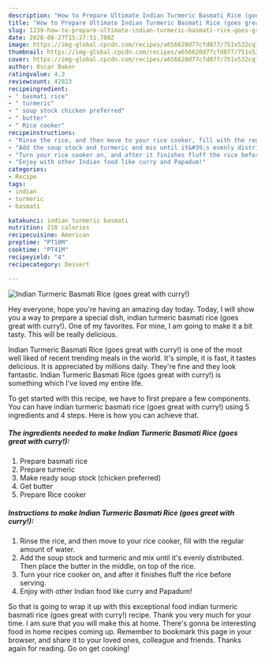 ```yaml
---
description: "How to Prepare Ultimate Indian Turmeric Basmati Rice (goes great with curry!)"
title: "How to Prepare Ultimate Indian Turmeric Basmati Rice (goes great with curry!)"
slug: 1239-how-to-prepare-ultimate-indian-turmeric-basmati-rice-goes-great-with-curry
date: 2020-08-27T15:27:51.788Z
image: https://img-global.cpcdn.com/recipes/a656620d77cfd877/751x532cq70/indian-turmeric-basmati-rice-goes-great-with-curry-recipe-main-photo.jpg
thumbnail: https://img-global.cpcdn.com/recipes/a656620d77cfd877/751x532cq70/indian-turmeric-basmati-rice-goes-great-with-curry-recipe-main-photo.jpg
cover: https://img-global.cpcdn.com/recipes/a656620d77cfd877/751x532cq70/indian-turmeric-basmati-rice-goes-great-with-curry-recipe-main-photo.jpg
author: Oscar Baker
ratingvalue: 4.3
reviewcount: 42823
recipeingredient:
- " basmati rice"
- " turmeric"
- " soup stock chicken preferred"
- " butter"
- " Rice cooker"
recipeinstructions:
- "Rinse the rice, and then move to your rice cooker, fill with the regular amount of water."
- "Add the soup stock and turmeric and mix until it&#39;s evenly distributed. Then place the butter in the middle, on top of the rice."
- "Turn your rice cooker on, and after it finishes fluff the rice before serving."
- "Enjoy with other Indian food like curry and Papadum!"
categories:
- Recipe
tags:
- indian
- turmeric
- basmati

katakunci: indian turmeric basmati 
nutrition: 218 calories
recipecuisine: American
preptime: "PT10M"
cooktime: "PT41M"
recipeyield: "4"
recipecategory: Dessert

---
```



![Indian Turmeric Basmati Rice (goes great with curry!)](https://img-global.cpcdn.com/recipes/a656620d77cfd877/751x532cq70/indian-turmeric-basmati-rice-goes-great-with-curry-recipe-main-photo.jpg)

Hey everyone, hope you're having an amazing day today. Today, I will show you a way to prepare a special dish, indian turmeric basmati rice (goes great with curry!). One of my favorites. For mine, I am going to make it a bit tasty. This will be really delicious.



Indian Turmeric Basmati Rice (goes great with curry!) is one of the most well liked of recent trending meals in the world. It's simple, it is fast, it tastes delicious. It is appreciated by millions daily. They're fine and they look fantastic. Indian Turmeric Basmati Rice (goes great with curry!) is something which I've loved my entire life.


To get started with this recipe, we have to first prepare a few components. You can have indian turmeric basmati rice (goes great with curry!) using 5 ingredients and 4 steps. Here is how you can achieve that.

<!--inarticleads1-->

##### The ingredients needed to make Indian Turmeric Basmati Rice (goes great with curry!):

1. Prepare  basmati rice
1. Prepare  turmeric
1. Make ready  soup stock (chicken preferred)
1. Get  butter
1. Prepare  Rice cooker




<!--inarticleads2-->

##### Instructions to make Indian Turmeric Basmati Rice (goes great with curry!):

1. Rinse the rice, and then move to your rice cooker, fill with the regular amount of water.
1. Add the soup stock and turmeric and mix until it&#39;s evenly distributed. Then place the butter in the middle, on top of the rice.
1. Turn your rice cooker on, and after it finishes fluff the rice before serving.
1. Enjoy with other Indian food like curry and Papadum!




So that is going to wrap it up with this exceptional food indian turmeric basmati rice (goes great with curry!) recipe. Thank you very much for your time. I am sure that you will make this at home. There's gonna be interesting food in home recipes coming up. Remember to bookmark this page in your browser, and share it to your loved ones, colleague and friends. Thanks again for reading. Go on get cooking!
